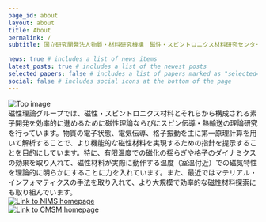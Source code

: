 ```yaml
---
page_id: about
layout: about
title: About
permalink: /
subtitle: 国立研究開発法人物質・材料研究機構　磁性・スピントロニクス材料研究センター

news: true # includes a list of news items
latest_posts: true # includes a list of the newest posts
selected_papers: false # includes a list of papers marked as "selected={true}"
social: false # includes social icons at the bottom of the page
---
```


<img src="{{ '/assets/img/topimage.jpg' | relative_url }}" class="card-img img-fluid" alt="Top image" />

<div class="container">
<div class="row no-gutters">
<div class="col-sm-9">
磁性理論グループでは、磁性・スピントロニクス材料とそれらから構成される素子開発を効率的に進めるために磁性理論ならびにスピン伝導・熱輸送の理論研究を行っています。物質の電子状態、電気伝導、格子振動を主に第一原理計算を用いて解析することで、より機能的な磁性材料を実現するための指針を提示することを目的にしています。特に、有限温度での磁化の揺らぎや格子のダイナミクスの効果を取り入れて、磁性材料が実際に動作する温度（室温付近）での磁気特性を理論的に明らかにすることに力を入れています。また、最近ではマテリアル・インフォマティクスの手法を取り入れて、より大規模で効率的な磁性材料探索にも取り組んでいます。
</div>
<div class="col-sm-3">
<div class="col row-cols-1 mb-2">
<a href="https://www.nims.go.jp/eng">
<img src="{{ '/assets/img/nims_banner.jpg' | relative_url }}" class="card-img img-fluid" alt="Link to NIMS homepage" />
</a>
</div>
<div class="col row-cols-1">
<a href="https://www.nims.go.jp/mmu/en/index.html">
<img src="{{ '/assets/img/CMSM_banner.jpg' | relative_url }}" class="card-img img-fluid" alt="Link to CMSM homepage" />
</a>
</div>
</div>
</div>
<br>
